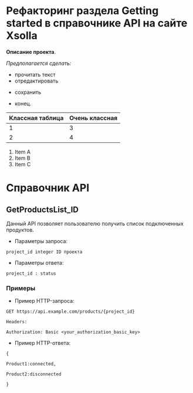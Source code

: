 # Рефакторинг раздела Getting started в справочнике API на сайте Xsolla

__Описание проекта__.

*Предполагается сделать:*

- прочитать текст
- отредактировать
* сохранить

- конец.

| Классная таблица | Очень классная |
| ------------- | ------------- |
| 1  | 3  |
| 2  | 4  |


  
1. Item A
2. Item B
3. Item C

# Справочник API

## GetProductsList_ID

Данный API позволяет пользователю получить список подключенных продуктов.


- Параметры запроса:

`project_id integer ID проекта`


- Параметры ответа:

`project_id : status`


### Примеры

- Пример HTTP-запроса:

` GET https://api.example.com/products/{project_id} `

`Headers: `

`Authorization: Basic <your_authorization_basic_key> `

- Пример HTTP-ответа:

`{`

`Product1:connected, `

`Product2:disconnected`

`}`
